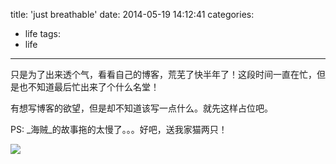 title: 'just breathable'
date: 2014-05-19 14:12:41
categories: 
- life
tags:
- life
---
只是为了出来透个气，看看自己的博客，荒芜了快半年了！这段时间一直在忙，但是也不知道最后忙出来了个什么名堂！

有想写博客的欲望，但是却不知道该写一点什么。就先这样占位吧。

PS: \_海贼\_的故事拖的太慢了。。。好吧，送我家猫两只！

![][image-1]

[image-1]:	https://lh5.googleusercontent.com/-mlroo1iHVKw/U29U3No_QbI/AAAAAAABpdg/GdVXcoBipvo/w983-h656-no/IMG_9887.jpg
